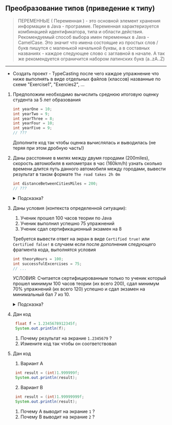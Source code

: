## Преобразование типов (приведение к типу)

>  ПЕРЕМЕННЫЕ ( Переменная ) - это основной элемент хранения информации в Java - программе. Переменная характеризуется комбинацией идентификатора, типа и области действия.
> Рекомендуемый способ выбора имен переменных в Java - CamelCase. Это значит что имена состоящие из простых слов / букв пишутся с маленькой начальной буквы, а в составных названиях - каждое следующее слово с заглавной в начале. А так же рекомендуется ограничится набором латинских букв (a..zA..Z)

---
* Создать проект - TypeCasting после чего каждое упражнение что ниже выполнять в виде отдельных файлов (классов) названные по схеме "Exercise1", "Exercies2", ...

1. Предположим необходимо вычислить среднюю итоговую оценку студента за 5 лет образования
   ```java
   int yearOne = 10;
   int yearTwo = 9;
   int yearThree = 8;
   int yearFour = 10;
   int yearFive = 9;
   // ???
   ``` 
   Дополните код так чтобы оценка вычислялась и выводилась (не теряя при этом дробную часть!) 

2. Даны расстояние в милях между двумя городами (200miles), скорость автомобиля в километрах в час (160km/h) узнать сколько времени длится путь данного автомобиля между городами, вывести результат в таком формате ```The road takes 2h 0m```  
   ```java
   int distanceBetweenCitiesMiles = 200;
   // ???
   ``` 
   <details>
     <summary>Подсказка?</summary>

     используйте целое деление и остаток целого деления
   </details>

3. Даны условия (контекста определенной ситуации):
   1. Ученик прошел 100 часов теории по Java
   2. Ученик выполнил успешно 75 упражнений
   3. Ученик сдал сертификационный экзамен на 8

   Требуется вывести ответ на экран в виде ```Certified true!``` или ```Certified false!``` в случаем если после дополнения следующего фрагмента кода, выполнятся условия
   ```java
   int theoryHours = 100;
   int successfulExcercises = 75;
   // ...
   ```
   УСЛОВИЯ: Считается сертифицированным только то ученик который прошел минимум 100 часов теории (их всего 200), сдал минимум 70% упражнений (их всего 120) успешно и сдал экзамен на минимальный бал 7 из 10. 

   <details>
     <summary>Подсказка?</summary>

     объявите переменную "boolean certified" и при помощи комплексного выражения с разными операторами примените все условия что указанны выше и присвойте ей результат. Приветствуется использование констант!
   </details>

4. Дан код
   ```java
    float f = 1.2345678912345f;
    System.out.println(f);
   
   ```
   1. Почему результат на экрание ```1.2345679``` ?
   2. Измените код так чтобы он соответствовал 
    
5. Дан код
   1. Вариант А
   ```java
    int result = (int)1.999999f;
    System.out.println(result);
   ``` 
   2. Вариант B
   ```java
    int result = (int)1.99999999f;
    System.out.println(result);
   ```
   1. Почему А выводит на экрание ```1``` ?
   2. Почему В выводит на экрание ```2``` ?



 